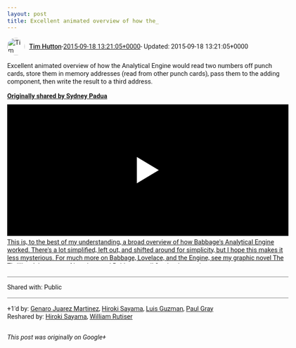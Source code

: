 ```yaml
---
layout: post
title: Excellent animated overview of how the_
---
```


<html><head><meta charset="utf-8"><title>Excellent animated overview of how the Analytical Engine would read two numbe...</title><style>body {font: 11pt Roboto, Arial, sans-serif; max-width: 640px; margin: 24px;}.author-photo {border-radius: 50%; margin-right: 10px; width: 40px;}.author {font-weight: 500;}.main-content {margin: 15px 0 15px;}.post-title {font-weight: bold;}.location {display: block; margin-top: 15px;}.location img {float: left; margin-right: 5px; width: 20px;}.media-link {display: inline-block; max-width: 100%; vertical-align: top;}.media-link p {margin-top: 5px; max-height: 4em; overflow: scroll;}.media {max-height: 100vh; max-width: 100%;}.video-placeholder {background: black; display: flex; height: 300px; max-width: 100%; width: 640px;}.play-icon {border-bottom: 30px solid transparent; border-left: 50px solid white; border-top: 30px solid transparent; color: white; margin: auto;}.album {max-height: 800px; overflow: scroll; width: calc(100vw - 48px);}.album .media-link {margin-right: 5px; max-width: 250px;}.album .media {max-height: 250px;}.link-embed {border-top: 1px solid lightgrey; display: block; margin-top: 20px;}.link-embed img {max-width: 100%;}.inline-link-embed {display: block;}.inline-link-embed img {vertical-align: middle;}.link-title {display: inline-block; font-size: medium; font-weight: 300; padding-left: 1em;}.reshare-attribution {display: block; font-weight: bold; margin-bottom: 10px;}.poll-image {margin-bottom: 5px; max-height: 300px; max-width: 500px;}.poll-choice {align-items: center; display: flex; margin-bottom: 5px; max-width: 500px;}.poll-choice-percentage {background-color: lightblue; height: 100%; left: 0; position: absolute; z-index: -1;}.poll-choice-selected {margin-right: 5px;}.poll-choice-results {border: 1px solid lightgray; border-radius: 5px; display: flex; line-height: 40px; overflow: hidden; padding: 0 8px; position: relative;}.poll-choice-results, .poll-choice-description {flex-grow: 1; margin-right: 10px;}.poll-choice-image {width: 100%;}.poll-choice-image, .poll-choice-image img {max-height: 40px; max-width: 100px;}.poll-choice-votes {max-height: 100px; overflow: auto;}.plus-entity-embed {color: black; display: block; text-decoration: none;}.plus-entity-embed-cover-photo {max-height: 300px; max-width: 100%;}.plus-entity-embed-info {padding: 0 1em 1em;}.plus-entity-embed-info h2 {font-weight: 500; margin: 10px 0;}.plus-entity-embed-info p {font-size: small; margin: 0;}.collection-owner-avatar {border-radius: 50%; border: 2px solid white; height: 40px; margin-top: -22px;}.visibility {padding: 1em 0; border-top: 1px solid grey;}.post-activity {padding: 1em 0; border-top: 1px solid grey;}.comments {border-top: 1px solid gray; padding-top: 1em;}.comment + .comment {margin-top: 1em;}.comment .media-link, .comment .inline-link-embed {margin-top: 5px;}</style></head><body><div style="margin-bottom:1em;"><div style="display:flex; align-items:center"><img class="author-photo" src="https://lh4.googleusercontent.com/-epo4ZZKNqEw/AAAAAAAAAAI/AAAAAAAAVSU/qu3LpcHEnoQ/s64-c/photo.jpg" alt="Tim Hutton"><a href="https://plus.google.com/+TimHutton" target="_blank" class="author">Tim Hutton</a> - <a target="_blank" href="https://plus.google.com/+TimHutton/posts/SaZ7B8ZxiBV">2015-09-18 13:21:05+0000</a><span> - Updated: 2015-09-18 13:21:05+0000</span></div><div class="main-content">Excellent animated overview of how the Analytical Engine would read two numbers off punch cards, store them in memory addresses (read from other punch cards), pass them to the adding component, then write the result to a third address.</div><div><a target="_blank" href="https://plus.google.com/+SydneyPadua/posts/3jmbyqZGMZC" class="reshare-attribution">Originally shared by Sydney Padua</a><a href="https://www.youtube.com/watch?v=_fyUtU6LVNY&amp;feature=autoshare" target="_blank" class="media-link"><div class="video-placeholder" title="This is, to the best of my understanding, a broad overview of how Babbage&#39;s Analytical Engine worked. There&#39;s a lot simplified, left out, and shifted around for simplicity, but I hope this makes it less mysterious. For much more on Babbage, Lovelace, and the Engine, see my graphic novel The Thrilling Adventures of Lovelace and Babbage at all fine bookstores! http://sydneypadua.com/2dgoggles/the-book/"><span class="play-icon"></span></div><p>This is, to the best of my understanding, a broad overview of how Babbage&#39;s Analytical Engine worked. There&#39;s a lot simplified, left out, and shifted around for simplicity, but I hope this makes it less mysterious. For much more on Babbage, Lovelace, and the Engine, see my graphic novel The Thrilling Adventures of Lovelace and Babbage at all fine bookstores! http://sydneypadua.com/2dgoggles/the-book/</p></a></div></div><div class="visibility">Shared with: Public</div><div class="post-activity"><div class="plus-oners">+1'd by: <a href="https://plus.google.com/102076584045726306702">Genaro Juarez Martinez</a>, <a href="https://plus.google.com/108656957140823938500">Hiroki Sayama</a>, <a href="https://plus.google.com/+LuisGuzmanJr">Luis Guzman</a>, <a href="https://plus.google.com/+PaulGrayUK">Paul Gray</a></div><div class="resharers">Reshared by: <a href="https://plus.google.com/108656957140823938500">Hiroki Sayama</a>, <a href="https://plus.google.com/117743034576442243921">William Rutiser</a></div></div></body></html>

<i>This post was originally on Google+</i>
